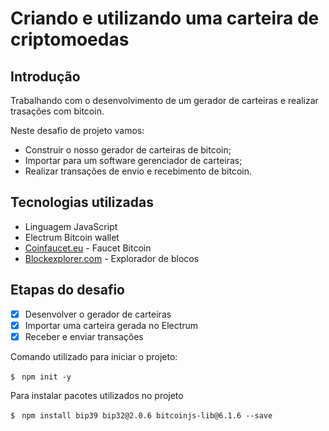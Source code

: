 # Criando e utilizando uma carteira de criptomoedas
## Introdução
Trabalhando com o desenvolvimento de um gerador de carteiras e realizar trasações com bitcoin.

Neste desafio de projeto vamos:
 * Construir o nosso gerador de carteiras de bitcoin;
 * Importar para um software gerenciador de carteiras;
 * Realizar transações de envio e recebimento de bitcoin.

## Tecnologias utilizadas
* Linguagem JavaScript
* Electrum Bitcoin wallet
* [Coinfaucet.eu](https://coinfaucet.eu/en/btc-testnet/) - Faucet Bitcoin
* [Blockexplorer.com](https://blockexplorer.one/bitcoin/testnet/address/mtexVKLZ8TCydPbqZsiXoBde5tboupjvwo) - Explorador de blocos

## Etapas do desafio
 - [X] Desenvolver o gerador de carteiras
 - [X] Importar uma carteira gerada no Electrum
 - [X] Receber e enviar transações

Comando utilizado para iniciar o projeto:

 `$` ``` npm init -y```

 Para instalar pacotes utilizados no projeto

  `$` ``` npm install bip39 bip32@2.0.6 bitcoinjs-lib@6.1.6 --save```
